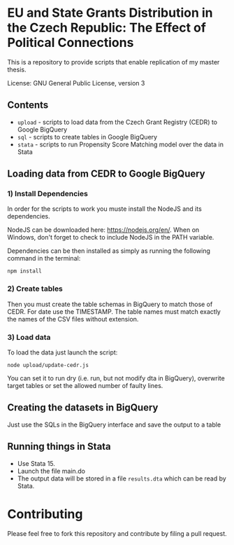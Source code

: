 # EU and State Grants Distribution in the Czech Republic: The Effect of Political Connections

This is a repository to provide scripts that enable replication of my master thesis.

License: GNU General Public License, version 3

## Contents
 - `upload` - scripts to load data from the Czech Grant Registry (CEDR) to Google BigQuery
 - `sql` - scripts to create tables in Google BigQuery
 - `stata` - scripts to run Propensity Score Matching model over the data in Stata 

## Loading data from CEDR to Google BigQuery

### 1) Install Dependencies

In order for the scripts to work you muste install the NodeJS and its dependencies.

NodeJS can be downloaded here: https://nodejs.org/en/. When on Windows, don't forget to check to include NodeJS in the PATH variable.

Dependencies can be then installed as simply as running the following command in the terminal:
```
npm install
```

### 2) Create tables

Then you must create the table schemas in BigQuery to match those of CEDR. For date use the TIMESTAMP. The table names must match exactly the names of the CSV files without extension.

### 3) Load data

To load the data just launch the script:
```
node upload/update-cedr.js
```

You can set it to run dry (i.e. run, but not modify dta in BigQuery), overwrite target tables or set the allowed number of faulty lines.

## Creating the datasets in BigQuery

Just use the SQLs in the BigQuery interface and save the output to a table

## Running things in Stata

- Use Stata 15. 
- Launch the file main.do
- The output data will be stored in a file `results.dta` which can be read by Stata.

# Contributing

Please feel free to fork this repository and contribute by filing a pull request.
